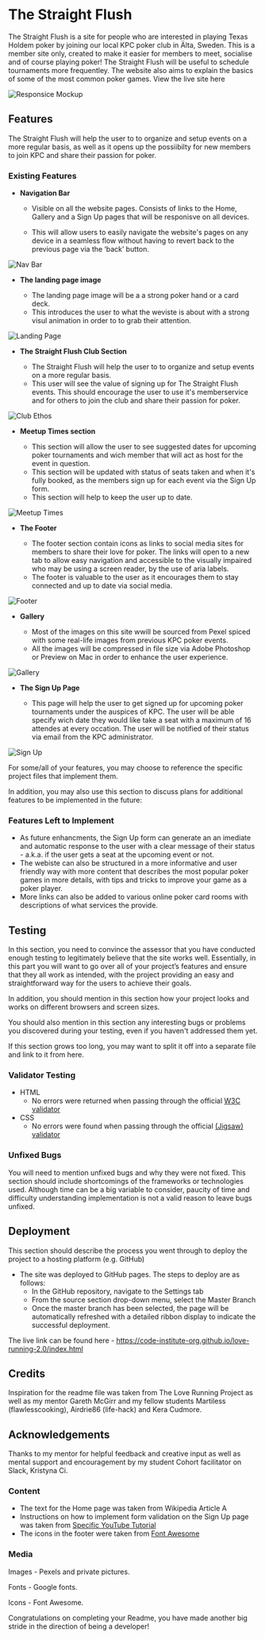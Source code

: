 # The Straight Flush

The Straight Flush is a site for people who are interested in playing Texas Holdem poker by joining our local KPC poker club in Älta, Sweden. This is a member site only, created to make it easier for members to meet, socialise and of course playing poker! The Straight Flush will be useful to schedule tournaments more frequentley. The website also aims to explain the basics of some of the most common poker games. View the live site here

![Responsice Mockup](https://github.com/lucyrush/readme-template/blob/master/media/love_running_mockup.png)

## Features

The Straight Flush will help the user to to organize and setup events on a more regular basis, as well as it opens up the possiibilty for new members to join KPC and share their passion for poker.

### Existing Features

- __Navigation Bar__

  - Visible on all the website pages. Consists of links to the Home, Gallery and a Sign Up pages that will be responisve on all devices.

  - This will allow users to easily navigate the website's pages on any device in a seamless flow without having to revert back to the previous page via the ‘back’ button. 

![Nav Bar](https://github.com/lucyrush/readme-template/blob/master/media/love_running_nav.png)

- __The landing page image__

  - The landing page image will be a a strong poker hand or a card deck.  
  - This introduces the user to what the weviste is about with a strong visul animation in order to to grab their attention.

![Landing Page](https://github.com/lucyrush/readme-template/blob/master/media/love_running_landing.png)

- __The Straight Flush Club Section__

  - The Straight Flush will help the user to to organize and setup events on a more regular basis.
  - This user will see the value of signing up for The Straight Flush events. This should encourage the user to use it's memberservice and for others to join the club and share their passion for poker.

![Club Ethos](https://github.com/lucyrush/readme-template/blob/master/media/love_running_ethos.png)

- __Meetup Times section__

  - This section will allow the user to see suggested dates for upcoming poker tournaments and wich member that will act as host for the event in question. 
  - This section will be updated with status of seats taken and when it's fully booked, as the members sign up for each event via the Sign Up form.
  - This section will help to keep the user up to date. 

![Meetup Times](https://github.com/lucyrush/readme-template/blob/master/media/love_running_times.png)

- __The Footer__ 

  - The footer section contain icons as links to social media sites for members to share their love for poker. The links will open to a new tab to allow easy navigation and accessible to the visually impaired who may be using a screen reader, by the use of aria labels.
  - The footer is valuable to the user as it encourages them to stay connected and up to date via social media.

![Footer](https://github.com/lucyrush/readme-template/blob/master/media/love_running_footer.png)

- __Gallery__

  - Most of the images on this site wwill be sourced from Pexel spiced with some real-life images from previous KPC poker events.
  - All the images will be compressed in file size via Adobe  Photoshop or Preview on Mac in order to enhance the user experience. 

![Gallery](https://github.com/lucyrush/readme-template/blob/master/media/love_running_gallery.png)

- __The Sign Up Page__

  - This page will help the user to get signed up for upcoming poker tournaments under the auspices of KPC. The user will be able specify wich date they would like take a seat with a maximum of 16 attendes at every occation. The user will be notified of their status via email from the KPC administrator.

![Sign Up](https://github.com/lucyrush/readme-template/blob/master/media/love_running_signup.png)

For some/all of your features, you may choose to reference the specific project files that implement them.

In addition, you may also use this section to discuss plans for additional features to be implemented in the future:

### Features Left to Implement

- As future enhancments, the Sign Up form can generate an an imediate and automatic response to the user with a clear message of their status - a.k.a. if the user gets a seat at the upcoming event or not.
- The webiste can also be structured in a more informative and user friendly way with more content that describes the most popular poker games in more details, with tips and tricks to improve your game as a poker player.
- More links can also be added to various online poker card rooms with descriptions of what services the provide.

## Testing 

In this section, you need to convince the assessor that you have conducted enough testing to legitimately believe that the site works well. Essentially, in this part you will want to go over all of your project’s features and ensure that they all work as intended, with the project providing an easy and straightforward way for the users to achieve their goals.

In addition, you should mention in this section how your project looks and works on different browsers and screen sizes.

You should also mention in this section any interesting bugs or problems you discovered during your testing, even if you haven't addressed them yet.

If this section grows too long, you may want to split it off into a separate file and link to it from here.


### Validator Testing 

- HTML
  - No errors were returned when passing through the official [W3C validator](https://validator.w3.org/nu/?doc=https%3A%2F%2Fcode-institute-org.github.io%2Flove-running-2.0%2Findex.html)
- CSS
  - No errors were found when passing through the official [(Jigsaw) validator](https://jigsaw.w3.org/css-validator/validator?uri=https%3A%2F%2Fvalidator.w3.org%2Fnu%2F%3Fdoc%3Dhttps%253A%252F%252Fcode-institute-org.github.io%252Flove-running-2.0%252Findex.html&profile=css3svg&usermedium=all&warning=1&vextwarning=&lang=en#css)

### Unfixed Bugs

You will need to mention unfixed bugs and why they were not fixed. This section should include shortcomings of the frameworks or technologies used. Although time can be a big variable to consider, paucity of time and difficulty understanding implementation is not a valid reason to leave bugs unfixed. 

## Deployment

This section should describe the process you went through to deploy the project to a hosting platform (e.g. GitHub) 

- The site was deployed to GitHub pages. The steps to deploy are as follows: 
  - In the GitHub repository, navigate to the Settings tab 
  - From the source section drop-down menu, select the Master Branch
  - Once the master branch has been selected, the page will be automatically refreshed with a detailed ribbon display to indicate the successful deployment. 

The live link can be found here - https://code-institute-org.github.io/love-running-2.0/index.html 


## Credits 

Inspiration for the readme file was taken from The Love Running Project as well as  my mentor Gareth McGirr and my fellow students Martiless (flawlesscooking), Airdrie86 (life-hack) and Kera Cudmore.

## Acknowledgements
Thanks to my mentor for helpful feedback and creative input  as well as mental support and encouragement by my student Cohort facilitator on Slack, Kristyna Ci.

### Content 

- The text for the Home page was taken from Wikipedia Article A
- Instructions on how to implement form validation on the Sign Up page was taken from [Specific YouTube Tutorial](https://www.youtube.com/)
- The icons in the footer were taken from [Font Awesome](https://fontawesome.com/)

### Media

Images - Pexels and private pictures.

Fonts - Google fonts.

Icons - Font Awesome.


Congratulations on completing your Readme, you have made another big stride in the direction of being a developer! 

